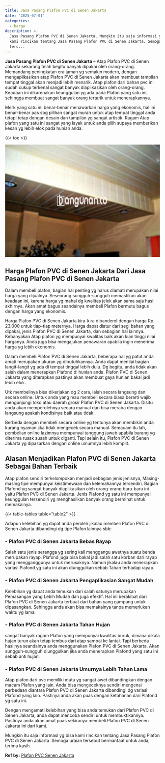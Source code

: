 ```yaml
---
title: Jasa Pasang Plafon PVC di Senen Jakarta
date: '2025-07-01'
categories:
  - harga
description: >-
  Jasa Pasang Plafon PVC di Senen Jakarta. Mungkin itu saja informasi yg bisa
  kami rincikan tentang Jasa Pasang Plafon PVC di Senen Jakarta. Semoga uraian
  ters...
---
```


**Jasa Pasang Plafon PVC di Senen Jakarta** – Atap Plafon PVC di Senen Jakarta sekarang telah begitu banyak dipakai oleh orang-orang. Memandang peningkatan era jaman yg semakin modern, dengan mengaplikasikan atap Plafon PVC di Senen Jakarta akan membuat tampilan tempat tinggal akan menjadi lebih menarik. Atap plafon dari bahan pvc ini sudah cukup terkenal sangat banyak diaplikasikan oleh orang-orang. Keadaan ini dikarenakan keunggulan yg ada pada Plafon yang satu ini, sehingga membuat sangat banyak orang tertarik untuk menerapkannya.

Merk yang satu ini benar-benar menawarkan harga yang ekonomis, hal ini benar-benar pas sbg pilihan sangat murah untuk atap tempat tinggal anda tetapi tetap dengan desain dan tampilan yg sangat artistik. Ragam Atap plafon yang satu ini sangat yang layak untuk anda pilih supaya memberikan kesan yg lebih elok pada hunian anda.

{{< toc >}}

![Jasa Pasang Plafon PVC di Senen Jakarta](/images/flafond-pvc-murah06.png)

## Harga Plafon PVC di Senen Jakarta Dari Jasa Pasang Plafon PVC di Senen Jakarta

Dalam membeli plafon, bagian hal penting yg harus diamati merupakan nilai harga yang dijualnya. Seseorang sungguh-sungguh memastikan akan keadaan ini, karena harga yg mahal dg kwalitas jelek akan sama saja hasil akhirnya. Akan amat bagus seandainya membeli Plafon bermutu bagus dengan harga yang ekonomis.

Harga Plafon PVC di Senen Jakarta kira-kira dibanderol dengan harga Rp. 23.000 untuk tiap-tiap meternya. Harga dapat diatur dari segi bahan yang dipakai, jenis Plafon PVC di Senen Jakarta, dan sebagian hal lainnya. Kebanyakan Atap plafon yg mempunyai kwalitas baik akan kian tinggi nilai harganya. Anda juga bisa mengajukan penawaran apabila ingin menerima harga yg lebih ekonomis.

Dalam membeli Plafon PVC di Senen Jakarta, beberapa hal yg patut anda amati merupakan ukuran yg dibutuhkannya. Anda dapat menilai bagian langit-langit yg ada di tempat tinggal lebih dulu. Dg begitu, anda tidak akan salah dalam menerapkan Plafond di hunian anda. Plafon PVC di Senen Jakarta yang diterapkan pastinya akan membuat gaya hunian bakal jadi lebih elok.

Utk membelinya bisa dikerjakan dg 2 cara, ialah secara langsung dan secara online. Untuk anda yang mau membeli secara biasa berarti wajib mengunjungi toko atau daerah grosir Plafon PVC di Senen Jakarta. Disitu anda akan memperolehnya secara manual dan bisa meraba dengan langsung apakah kondisinya baik atau tidak.

Berbeda dengan membeli secara online yg tentunya akan membikin anda kurang nyaman jika tidak mengecek secara manual. Semacam itu lah, pembelian online lazimnya mempunyai tanggung jawab apabila barang yg diterima rusak susah untuk diganti. Tapi selain itu, Plafon PVC di Senen Jakarta yg dipasarkan dengan online umumnya lebih komplit.

## Alasan Menjadikan Plafon PVC di Senen Jakarta Sebagai Bahan Terbaik

Atap plafon sendiri terkelompokan menjadi sebagian jenis jenisnya, Masing-masing tipe mempunyai keistimewaan dan kelemahannya tersendiri. Bagian Plafond yg sangat banyak diaplikasikan oleh orang-orang baru-baru ini yaitu Plafon PVC di Senen Jakarta. Jenis Plafond yg satu ini mempunyai keunggulan tersendiri yg menghasilkan banyak orang berminat untuk memakainya.

{{< table-tables table="table2" >}}

Adapun kelebihan yg dapat anda peroleh jikalau membeli Plafon PVC di Senen Jakarta dibandingi dg tipe Plafon lainnya sbb:

### \- Plafon PVC di Senen Jakarta Bebas Rayap

Salah satu jenis serangga yg sering kali menggangu awetnya suatu benda merupakan rayap. Plafond juga bisa bakal jadi salah satu korban dari rayap yang mengganggunya untuk merusaknya. Namun jikalau anda menerapkan variasi Plafond yg satu ini akan diunggulkan sebab Tahan terhadap rayap.

### \- Plafon PVC di Senen Jakarta Pengaplikasian Sangat Mudah

Kelebihan yg dapat anda temukan dari salah satunya merupakan Pemasangan yang Lebih Mudah dan juga efektif. Hal ini berakibat dari Plafon PVC di Senen Jakarta terbuat dari bahan yang gampang untuk dipasangkan. Sehingga anda akan bisa memakainya tanpa memerlukan waktu yg lama.

### \- Plafon PVC di Senen Jakarta Tahan Hujan

sangat banyak ragam Plafon yang mempunyai kwalitas buruk, dimana dikala hujan turun akan tetap tembus dari atap sampai ke lantai. Tapi berbeda hasilnya seandainya anda menggunakan Plafon PVC di Senen Jakarta. Akan sungguh-sungguh diunggulkan jika anda menerapkan Plafond yang satu ini sebab anti hujan.

### \- Plafon PVC di Senen Jakarta Umurnya Lebih Tahan Lama

Atap plafon dari pvc memiliki mutu yg sangat awet dibandingkan dengan macam Plafon yang lain. Anda bisa mengeceknya sendiri mengenai perbedaan diantara Plafon PVC di Senen Jakarta dibandingi dg variasi Plafond yang lain. Pastinya anda akan puas dengan ketahanan dari Plafond yg satu ini.

Dengan mengamati kelebihan yang bisa anda temukan dari Plafon PVC di Senen Jakarta, anda dapat mencoba sendiri untuk membuktikannya. Pastinya anda akan amat puas sekiranya membeli Plafon PVC di Senen Jakarta ini dari kami.

Mungkin itu saja informasi yg bisa kami rincikan tentang Jasa Pasang Plafon PVC di Senen Jakarta. Semoga uraian tersebut bermanfaat untuk anda, terima kasih.

**Ref by:** [Plafon PVC Senen Jakarta](https://id.wikipedia.org/wiki/Plafon)
